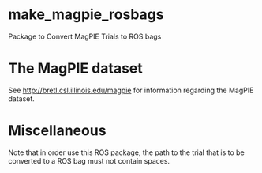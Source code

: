 # make_magpie_rosbags
Package to Convert MagPIE Trials to ROS bags

# The MagPIE dataset
See http://bretl.csl.illinois.edu/magpie for information regarding the MagPIE dataset.

# Miscellaneous
Note that in order use this ROS package, the path to the trial that is to be converted to a ROS bag must not contain spaces.
